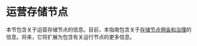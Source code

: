 # 运营存储节点

本节包含关于运营存储节点的信息。目前，本指南包含关于[存储节点佣金和治理](commission-governance_zh.md)的信息。将来，它将扩展为包含有关运行节点的更多信息。